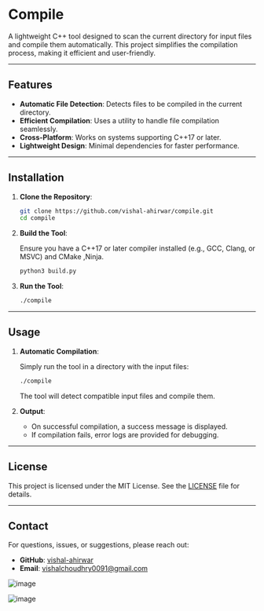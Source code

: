# Compile

A lightweight C++ tool designed to scan the current directory for input files and compile them automatically. This project simplifies the compilation process, making it efficient and user-friendly.

---

## Features

- **Automatic File Detection**: Detects files to be compiled in the current directory.
- **Efficient Compilation**: Uses a utility to handle file compilation seamlessly.
- **Cross-Platform**: Works on systems supporting C++17 or later.
- **Lightweight Design**: Minimal dependencies for faster performance.

---

## Installation

1. **Clone the Repository**:

   ```bash
   git clone https://github.com/vishal-ahirwar/compile.git
   cd compile
   ```

2. **Build the Tool**:

   Ensure you have a C++17 or later compiler installed (e.g., GCC, Clang, or MSVC) and CMake ,Ninja.

   ```bash
   python3 build.py
   ```

3. **Run the Tool**:

   ```bash
   ./compile
   ```

---

## Usage

1. **Automatic Compilation**:

   Simply run the tool in a directory with the input files:

   ```bash
   ./compile
   ```

   The tool will detect compatible input files and compile them.

2. **Output**:

   - On successful compilation, a success message is displayed.
   - If compilation fails, error logs are provided for debugging.

---

## License

This project is licensed under the MIT License. See the [LICENSE](./LICENSE) file for details.

---

## Contact

For questions, issues, or suggestions, please reach out:

- **GitHub**: [vishal-ahirwar](https://github.com/vishal-ahirwar)
- **Email**: [vishalchoudhry0091@gmail.com](mailto:vishalchoudhry0091@gmail.com)


![image](https://github.com/user-attachments/assets/275c05d4-77f3-4fd4-86ed-8e3a23960907)

![image](https://github.com/user-attachments/assets/6520642f-1e78-44df-a54e-cc966e7ac3fd)
